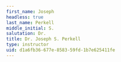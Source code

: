 ```yaml
---
first_name: Joseph
headless: true
last_name: Perkell
middle_initial: S.
salutation: Dr.
title: Dr. Joseph S. Perkell
type: instructor
uid: d1a6fb36-677e-8583-59fd-1b7e625411fe
---
```

